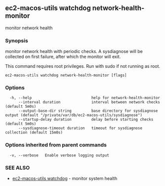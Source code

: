 ## ec2-macos-utils watchdog network-health-monitor

monitor network health

### Synopsis

monitor network health with periodic checks.
A sysdiagnose will be collected on first failure, after which the monitor will exit.

This command requires root privileges. Run with sudo if not running as root.

```
ec2-macos-utils watchdog network-health-monitor [flags]
```

### Options

```
  -h, --help                           help for network-health-monitor
      --interval duration              interval between network checks (default 5m0s)
      --output-base-dir string         base directory for sysdiagnose output (default "/private/var/db/ec2-macos-utils/sysdiagnose")
      --startup-delay duration         delay before starting checks (default 5m0s)
      --sysdiagnose-timeout duration   timeout for sysdiagnose collection (default 15m0s)
```

### Options inherited from parent commands

```
  -v, --verbose   Enable verbose logging output
```

### SEE ALSO

* [ec2-macos-utils watchdog](ec2-macos-utils_watchdog.md)	 - monitor system health

